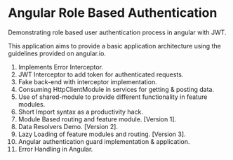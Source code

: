 # Angular Role Based Authentication
Demonstrating role based user authentication process in angular with JWT.

This application aims to provide a basic application architecture using the
guidelines provided on angular.io.

1.  Implements Error Interceptor.
2.  JWT Interceptor to add token for authenticated requests.
3.  Fake back-end with interceptor implementation.
4.  Consuming HttpClientModule in services for getting & posting data.
5.  Use of shared-module to provide different functionality in feature modules.
6.  Short Import syntax as a productivity hack.
7.  Module Based routing and feature module. [Version 1].
8.  Data Resolvers Demo. [Version 2].
9.  Lazy Loading of feature modules and routing. [Version 3].
10. Angular authentication guard implementation & application.
11. Error Handling in Angular.
